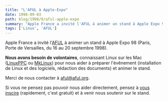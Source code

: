 ```yaml
---
title: "L'AFUL à Apple-Expo"
date: 1998-09-03
path: blog/1998/9/aful-apple-expo
summary: "Apple France a invité l'AFUL à animer un stand à Apple Expo 98 (Paris, Porte de Versailles, du 16 au 20 septembre 1998)."
tags: ['Linux', 'AFUL']
---
```


<P>
Apple France a invité l'<A HREF="http://www.aful.org/">AFUL</A> à animer
un stand à <A HRF="http://www.apple.fr">Apple Expo 98</A> (Paris, Porte
de Versailles, du 16 au 20 septembre 1998).
</P>

<P>
<B>Nous avons besoin de volontaires</B>, connaissant Linux sur les Mac
(<A HREF="http://www.linuxppc.org/">LinuxPPC</A> ou
<A HREF="http://www.mklinux.org/">MkLinux</A>) pour nous aider à préparer
l'évênement (installation de Linux et des logiciels, rédaction
des documents) et animer le stand.
</P>

<P>
Merci de nous contacter à <A HREF="mailto:aful@aful.org">aful@aful.org</A>.
</P>

<P>
Si vous ne pensez pas pouvoir nous aider directement, pensez à
<A HREF="http://www.apple.fr/flexmail/badgeform.html">vous inscire</A>
(rapidement, c'est gratuit) et à venir nous soutenir sur le stand.
</P>



